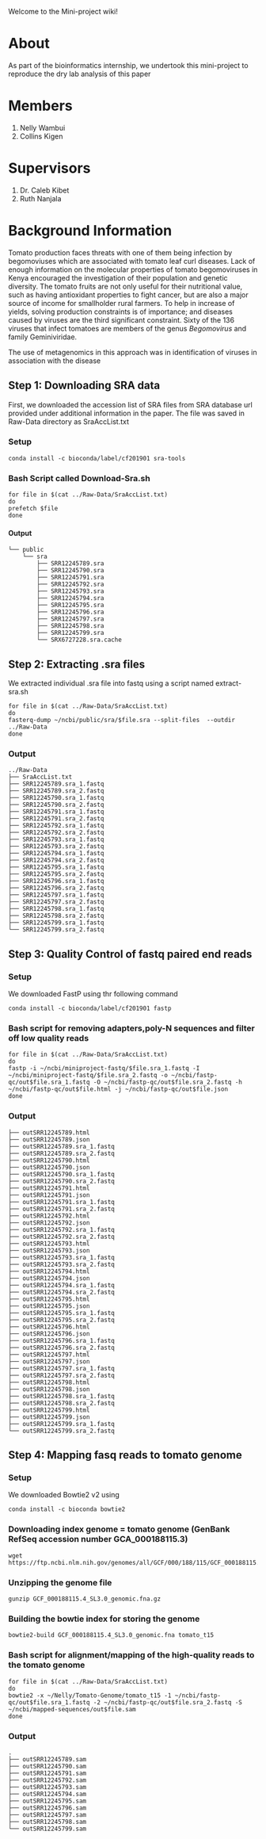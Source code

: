 Welcome to the Mini-project wiki!
# About
As part of the bioinformatics internship, we undertook this mini-project to reproduce the dry lab analysis of this paper
# Members
1. Nelly Wambui
2. Collins Kigen
# Supervisors
1. Dr. Caleb Kibet
2. Ruth Nanjala

# Background Information

Tomato production faces threats with one of them being infection by begomoviuses which are associated with tomato leaf curl diseases. Lack of enough information on the molecular properties of tomato begomoviruses in Kenya encouraged the investigation of their population and genetic diversity. The tomato fruits are not only useful for their nutritional value, such as having antioxidant properties to fight cancer, but are also a major source of income for smallholder rural farmers. To help in increase of yields, solving production constraints is of importance; and diseases caused by viruses are the third significant constraint. Sixty of the 136 viruses that infect tomatoes are members of the genus *Begomovirus* and family Geminiviridae.

The use of metagenomics in this approach was in identification of viruses in association with the disease

## Step 1: Downloading SRA data
First, we downloaded the accession list of SRA files from SRA database url provided under additional information in the paper. The file was saved in Raw-Data directory as SraAccList.txt
### Setup
```conda install -c bioconda/label/cf201901 sra-tools```
### Bash Script called Download-Sra.sh
```
for file in $(cat ../Raw-Data/SraAccList.txt)
do
prefetch $file
done
```

#### Output
```
└── public
    └── sra
        ├── SRR12245789.sra  
        ├── SRR12245790.sra
        ├── SRR12245791.sra
        ├── SRR12245792.sra
        ├── SRR12245793.sra
        ├── SRR12245794.sra
        ├── SRR12245795.sra
        ├── SRR12245796.sra
        ├── SRR12245797.sra
        ├── SRR12245798.sra
        ├── SRR12245799.sra
        └── SRX6727228.sra.cache
```
## Step 2: Extracting .sra files
We extracted individual .sra file into fastq using a script named extract-sra.sh
```
for file in $(cat ../Raw-Data/SraAccList.txt)
do
fasterq-dump ~/ncbi/public/sra/$file.sra --split-files  --outdir ../Raw-Data
done
```
### Output
```
../Raw-Data
├── SraAccList.txt
├── SRR12245789.sra_1.fastq
├── SRR12245789.sra_2.fastq
├── SRR12245790.sra_1.fastq
├── SRR12245790.sra_2.fastq
├── SRR12245791.sra_1.fastq
├── SRR12245791.sra_2.fastq
├── SRR12245792.sra_1.fastq
├── SRR12245792.sra_2.fastq
├── SRR12245793.sra_1.fastq
├── SRR12245793.sra_2.fastq
├── SRR12245794.sra_1.fastq
├── SRR12245794.sra_2.fastq
├── SRR12245795.sra_1.fastq
├── SRR12245795.sra_2.fastq
├── SRR12245796.sra_1.fastq
├── SRR12245796.sra_2.fastq
├── SRR12245797.sra_1.fastq
├── SRR12245797.sra_2.fastq
├── SRR12245798.sra_1.fastq
├── SRR12245798.sra_2.fastq
├── SRR12245799.sra_1.fastq
└── SRR12245799.sra_2.fastq

```
## Step 3: Quality Control of fastq paired end reads
### Setup
We downloaded FastP using thr following command
```
conda install -c bioconda/label/cf201901 fastp
```

### Bash script for removing adapters,poly-N sequences and filter off low quality reads
```
for file in $(cat ../Raw-Data/SraAccList.txt)
do
fastp -i ~/ncbi/miniproject-fastq/$file.sra_1.fastq -I ~/ncbi/miniproject-fastq/$file.sra_2.fastq -o ~/ncbi/fastp-qc/out$file.sra_1.fastq -O ~/ncbi/fastp-qc/out$file.sra_2.fastq -h ~/ncbi/fastp-qc/out$file.html -j ~/ncbi/fastp-qc/out$file.json
done
```
### Output
```
├── outSRR12245789.html
├── outSRR12245789.json
├── outSRR12245789.sra_1.fastq
├── outSRR12245789.sra_2.fastq
├── outSRR12245790.html
├── outSRR12245790.json
├── outSRR12245790.sra_1.fastq
├── outSRR12245790.sra_2.fastq
├── outSRR12245791.html
├── outSRR12245791.json
├── outSRR12245791.sra_1.fastq
├── outSRR12245791.sra_2.fastq
├── outSRR12245792.html
├── outSRR12245792.json
├── outSRR12245792.sra_1.fastq
├── outSRR12245792.sra_2.fastq
├── outSRR12245793.html
├── outSRR12245793.json
├── outSRR12245793.sra_1.fastq
├── outSRR12245793.sra_2.fastq
├── outSRR12245794.html
├── outSRR12245794.json
├── outSRR12245794.sra_1.fastq
├── outSRR12245794.sra_2.fastq
├── outSRR12245795.html
├── outSRR12245795.json
├── outSRR12245795.sra_1.fastq
├── outSRR12245795.sra_2.fastq
├── outSRR12245796.html
├── outSRR12245796.json
├── outSRR12245796.sra_1.fastq
├── outSRR12245796.sra_2.fastq
├── outSRR12245797.html
├── outSRR12245797.json
├── outSRR12245797.sra_1.fastq
├── outSRR12245797.sra_2.fastq
├── outSRR12245798.html
├── outSRR12245798.json
├── outSRR12245798.sra_1.fastq
├── outSRR12245798.sra_2.fastq
├── outSRR12245799.html
├── outSRR12245799.json
├── outSRR12245799.sra_1.fastq
└── outSRR12245799.sra_2.fastq
```
## Step 4: Mapping fasq reads to tomato genome
### Setup
We downloaded Bowtie2 v2 using 
```
conda install -c bioconda bowtie2
```
### Downloading index genome = tomato genome (GenBank RefSeq accession number GCA_000188115.3)
```
wget https://ftp.ncbi.nlm.nih.gov/genomes/all/GCF/000/188/115/GCF_000188115.4_SL3.0/GCF_000188115.4_SL3.0_genomic.fna.gz
```
### Unzipping the genome file
```
gunzip GCF_000188115.4_SL3.0_genomic.fna.gz
```
### Building the bowtie index for storing the genome
```
bowtie2-build GCF_000188115.4_SL3.0_genomic.fna tomato_t15
```
### Bash script for alignment/mapping of the high-quality reads to the tomato genome
```
for file in $(cat ../Raw-Data/SraAccList.txt)
do
bowtie2 -x ~/Nelly/Tomato-Genome/tomato_t15 -1 ~/ncbi/fastp-qc/out$file.sra_1.fastq -2 ~/ncbi/fastp-qc/out$file.sra_2.fastq -S ~/ncbi/mapped-sequences/out$file.sam
done
```
### Output
```
.
├── outSRR12245789.sam
├── outSRR12245790.sam
├── outSRR12245791.sam
├── outSRR12245792.sam
├── outSRR12245793.sam
├── outSRR12245794.sam
├── outSRR12245795.sam
├── outSRR12245796.sam
├── outSRR12245797.sam
├── outSRR12245798.sam
└── outSRR12245799.sam
```
